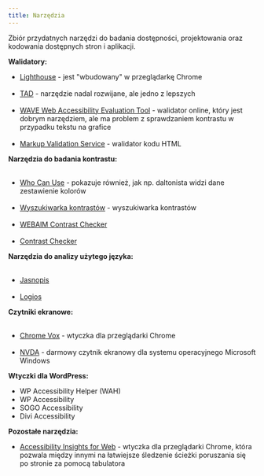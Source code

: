 ```yaml
---
title: Narzędzia
---
```


<p>Zbiór przydatnych narzędzi do badania dostępności, projektowania oraz kodowania dostępnych stron i aplikacji.</p>

<div class="box">
  <strong>Walidatory:</strong>
  <ul class="list">
    <li><a href="https://developers.google.com/web/tools/lighthouse" target="_blank" class="internal-link" lang="en">Lighthouse</a> - jest "wbudowany" w przeglądarkę Chrome</li>
    ​<li><a href="https://tad.lepszyweb.pl/" target="_blank" class="internal-link">TAD</a> - narzędzie nadal rozwijane, ale jedno z lepszych</li>
    ​<li><a href="https://wave.webaim.org/" target="_blank" class="internal-link" lang="en">WAVE Web Accessibility Evaluation Tool</a> - walidator online, który jest dobrym narzędziem, ale ma problem z sprawdzaniem kontrastu w przypadku tekstu na grafice</li>
    ​<li><a href="https://validator.w3.org/" target="_blank" class="internal-link" lang="en">Markup Validation Service</a> - walidator kodu HTML</li>
  </ul>
</div>

<div class="box">
  <strong>Narzędzia do badania kontrastu:</strong>
  <ul class="list">
    ​<li><a href="https://whocanuse.com/" target="_blank" class="internal-link" lang="en">Who Can Use</a> - pokazuje również, jak np. daltonista widzi dane zestawienie kolorów</li>
    ​<li><a href="https://kontrast.lepszyweb.pl/" target="_blank" class="internal-link">Wyszukiwarka kontrastów</a> - wyszukiwarka kontrastów</li>
    ​<li><a href="https://webaim.org/resources/contrastchecker/" target="_blank" class="internal-link" lang="en">WEBAIM Contrast Checker</a></li>
    ​<li><a href="https://contrastchecker.com/" target="_blank" class="internal-link">Contrast Checker</a></li>
  </ul>
</div>

<div class="box">
  <strong>Narzędzia do analizy użytego języka:</strong>
  <ul class="list">
    ​<li><a href="https://www.jasnopis.pl/" target="_blank" class="internal-link">Jasnopis</a></li>
    ​<li><a href="https://logios.dev/" target="_blank" class="internal-link" lang="en">Logios</a></li>
  </ul>
</div>

<div class="box">
  <strong>Czytniki ekranowe:</strong>
  <ul class="list">
    ​<li><a href="https://chrome.google.com/webstore/detail/screen-reader/kgejglhpjiefppelpmljglcjbhoiplfn?hl=pl" target="_blank" class="internal-link" lang="en">Chrome Vox</a> - wtyczka dla przeglądarki Chrome</li>
    ​<li><a href="https://www.nvda.pl/" target="_blank" class="internal-link" lang="en">NVDA</a> - darmowy czytnik ekranowy dla systemu operacyjnego Microsoft Windows</li>
  </ul>
</div>

<div class="box">
  <strong>Wtyczki dla WordPress:</strong>
  <ul class="list" lang="en">
    <li>WP Accessibility Helper (WAH)</li>
    <li>WP Accessibility</li>
    <li>SOGO Accessibility</li>
    <li>Divi Accessibility</li>
  </ul>
</div>

<div class="box">
  <strong>Pozostałe narzędzia:</strong>
  <ul class="list">
    <li><a href="https://accessibilityinsights.io/docs/en/web/overview/" target="_blank" class="internal-link" lang="en">Accessibility Insights for Web</a> - wtyczka dla przeglądarki Chrome, która pozwala między innymi na łatwiejsze śledzenie ścieżki poruszania się po stronie za pomocą tabulatora</li>
  </ul>
</div>